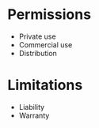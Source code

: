 # Permissions
 - Private use
 - Commercial use
 - Distribution
 
# Limitations
 - Liability
 - Warranty
